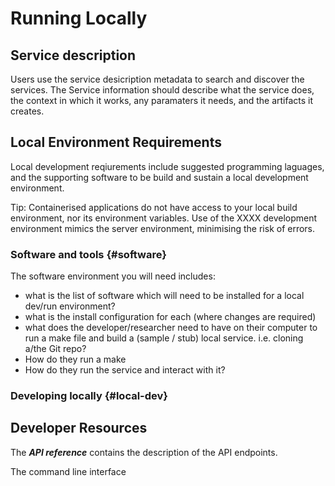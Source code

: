 # Running Locally

## Service description

Users use the service desicription metadata to search and discover the services.
The Service information should describe what the service does, the context in which it works, any paramaters it needs, and the artifacts it creates.

[Examples of artifacts and output include: ...]: #

## Local Environment Requirements

Local development reqiurements include suggested programming laguages, and the supporting software to be build and sustain a local development environment.

Tip:  Containerised applications do not have access to your local build environment, nor its environment variables.  Use of the XXXX development environment mimics the server environment, minimising the risk of errors.

### Software and tools {#software}

[Assuming Researcher just getting started not be a seasoned dev.  early success is good success]: #

The software environment you will need includes:

- what is the list of software which will need to be installed for a local dev/run environment?
- what is the install configuration for each (where changes are required)
- what does the developer/researcher need to have on their computer to run a make file and build a (sample / stub) local service.  i.e. cloning a/the Git repo?
- How do they run a make
- How do they run the service and interact with it?

### Developing locally {#local-dev}

## Developer Resources

The ***API reference*** contains the description of the API endpoints. 

The command line interface 
